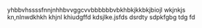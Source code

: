 yhbbvhssssfnnjnhhbvvggcvvbbbbbbvbkhbkjkkbkjbiojl
wkjnkjs
kn,nlnwdkhkh
khjnl
khiudgffd
kdsjlke.jsfds
dsrdty
sdpkfgbg
tdg
fd
